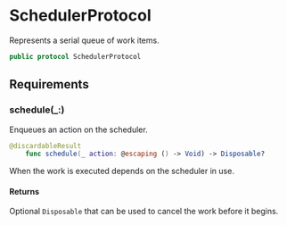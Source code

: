 # SchedulerProtocol

Represents a serial queue of work items.

``` swift
public protocol SchedulerProtocol 
```

## Requirements

### schedule(\_:​)

Enqueues an action on the scheduler.

``` swift
@discardableResult
	func schedule(_ action: @escaping () -> Void) -> Disposable?
```

When the work is executed depends on the scheduler in use.

#### Returns

Optional `Disposable` that can be used to cancel the work before it begins.
